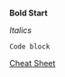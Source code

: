 **Bold Start**


*Italics*


```
Code block
```


[Cheat Sheet](https://en.wikipedia.org/wiki/Help:Cheatsheet)
